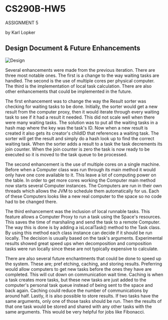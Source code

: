 CS290B-HW5
==========

ASSIGNMENT 5

by Karl Lopker

Design Document & Future Enhancements
---------------

![Design](https://www.lucidchart.com/publicSegments/view/5090a39d-b840-4c07-8abf-38e00a60e377/image.png)

Several enhancements were made from the previous iteration. There are three most notable ones. The first is a change to the way waiting tasks are handled. The second is the use of multiple cores per physical computer. The third is the implementation of local task calculation. There are also other enhancements that could be implemented in the future.

The first enhancement was to change the way the Result sorter was checking for waiting tasks to be done. Initially, the sorter would get a new result from the computer proxy, then it would iterate through every waiting task to see if it had a result it needed. This did not scale well when there were many waiting tasks. The solution was to put all the waiting tasks in a hash map where the key was the task's ID. Now when a new result is created it also gets its creator's childID that references a waiting task. The sorter will get the result and simply do a hash look up to find the correct waiting task. When the sorter adds a result to a task the task decrements its join counter. When the join counter is zero the task is now ready to be executed so it is moved to the task queue to be processed.

The second enhancement is the use of multiple cores on a single machine. Before when a Computer class was run through its main method it would only have one core available to it. This leave a lot of computing power on the table. In order to get more cores working the Computer main method now starts several Computer instances. The Computers are run in their own threads which allows the JVM to schedule them automatically for us. Each of these Computers looks like a new real computer to the space so no code had to be changed there.

The third enhancement was the inclusion of local runnable tasks. This feature allows a Computer Proxy to run a task using the Space's resources. This saves the time of marshaling and send the task to a remote Computer. The way this is done is by adding a isLocalTask() method to the Task class. By using this method each class instance can decide if it should be run locally. The decision is usually based on the task's arguments. Experimental results showed great speed ups when decomposition and composition tasks were run locally since these are not typically expensive to calculate.

There are also several future enchantments that could be done to speed up the system. These are; pref etching, caching, and storing results. Preferring would allow computers to get new tasks before the ones they have are completed. This will cut down on communication wait time. Caching is when a task creates more tasks, but these new tasks are just added to the computer's personal task queue instead of being sent to the space and back again. Caching could reduce the number of communications by around half. Lastly, it is also possible to store results. If two tasks have the same arguments, only one of those tasks should be run. Then the results of that one task would be stored and shared with any other tasks with the same arguments. This would be very helpful for jobs like Fibonacci.

